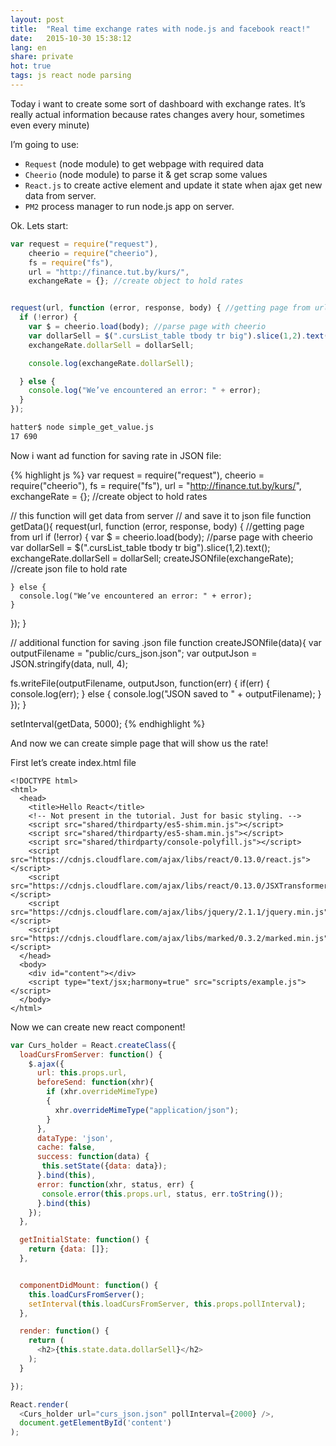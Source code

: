 ```yaml
---
layout: post
title:  "Real time exchange rates with node.js and facebook react!"
date:   2015-10-30 15:38:12
lang: en
share: private
hot: true
tags: js react node parsing
---
```


Today i want to create some sort of dashboard with exchange rates. It’s really actual information because  rates changes avery hour, sometimes even every minute)

I’m going to use:

- `Request` (node module) to get webpage with required data
- `Cheerio` (node module) to parse it & get scrap some values
- `React.js` to create active element and update it state when ajax get new data from server.
- `PM2` process manager to run node.js app on server.

Ok. Lets start:

```js
var request = require("request"),
    cheerio = require("cheerio"),
    fs = require("fs"),
    url = "http://finance.tut.by/kurs/",
    exchangeRate = {}; //create object to hold rates


request(url, function (error, response, body) { //getting page from url
  if (!error) {
    var $ = cheerio.load(body); //parse page with cheerio
    var dollarSell = $(".cursList_table tbody tr big").slice(1,2).text();
    exchangeRate.dollarSell = dollarSell;

    console.log(exchangeRate.dollarSell);

  } else {
    console.log("We’ve encountered an error: " + error);
  }
});
```

```bash
hatter$ node simple_get_value.js
17 690
```


Now i want ad function for saving rate in JSON file:


{% highlight js %}
var request = require("request"),
    cheerio = require("cheerio"),
    fs = require("fs"),
    url = "http://finance.tut.by/kurs/",
    exchangeRate = {}; //create object to hold rates

// this function will get data from server
// and save it to json file
function getData(){
  request(url, function (error, response, body) { //getting page from url
    if (!error) {
      var $ = cheerio.load(body); //parse page with cheerio
      var dollarSell = $(".cursList_table tbody tr big").slice(1,2).text();
      exchangeRate.dollarSell = dollarSell;
      createJSONfile(exchangeRate); //create json file to hold rate

    } else {
      console.log("We’ve encountered an error: " + error);
    }
  });
}


// additional function for saving .json file
function createJSONfile(data){
  var outputFilename = "public/curs_json.json";
  var outputJson = JSON.stringify(data, null, 4);

  fs.writeFile(outputFilename, outputJson, function(err) {
    if(err) {
      console.log(err);
    } else {
      console.log("JSON saved to " + outputFilename);
    }
  });
}

setInterval(getData, 5000);
{% endhighlight %}


And now we can create simple page that will show us the rate!

First let’s create index.html file


```
<!DOCTYPE html>
<html>
  <head>
    <title>Hello React</title>
    <!-- Not present in the tutorial. Just for basic styling. -->
    <script src="shared/thirdparty/es5-shim.min.js"></script>
    <script src="shared/thirdparty/es5-sham.min.js"></script>
    <script src="shared/thirdparty/console-polyfill.js"></script>
    <script src="https://cdnjs.cloudflare.com/ajax/libs/react/0.13.0/react.js"></script>
    <script src="https://cdnjs.cloudflare.com/ajax/libs/react/0.13.0/JSXTransformer.js"></script>
    <script src="https://cdnjs.cloudflare.com/ajax/libs/jquery/2.1.1/jquery.min.js"></script>
    <script src="https://cdnjs.cloudflare.com/ajax/libs/marked/0.3.2/marked.min.js"></script>
  </head>
  <body>
    <div id="content"></div>
    <script type="text/jsx;harmony=true" src="scripts/example.js"></script>
  </body>
</html>
```

Now we can create new react component!


```js
var Curs_holder = React.createClass({
  loadCursFromServer: function() {
    $.ajax({
      url: this.props.url,
      beforeSend: function(xhr){
        if (xhr.overrideMimeType)
        {
          xhr.overrideMimeType("application/json");
        }
      },
      dataType: 'json',
      cache: false,
      success: function(data) {
       this.setState({data: data});
      }.bind(this),
      error: function(xhr, status, err) {
       console.error(this.props.url, status, err.toString());
      }.bind(this)
    });
  },

  getInitialState: function() {
    return {data: []};
  },


  componentDidMount: function() {
    this.loadCursFromServer();
    setInterval(this.loadCursFromServer, this.props.pollInterval);
  },

  render: function() {
    return (
      <h2>{this.state.data.dollarSell}</h2>
    );
  }

});

React.render(
  <Curs_holder url="curs_json.json" pollInterval={2000} />,
  document.getElementById('content')
);
```
